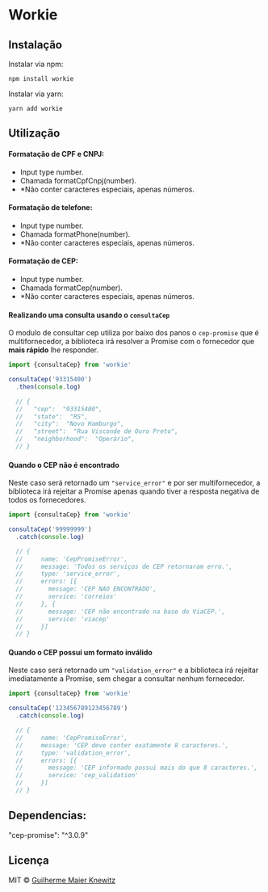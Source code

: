 # Workie

## Instalação
Instalar via npm:
```
npm install workie
```
Instalar via yarn:
```
yarn add workie
```
## Utilização

#### Formatação de CPF e CNPJ:
- Input type number.
- Chamada formatCpfCnpj(number).
- *Não conter caracteres especiais, apenas números.

#### Formatação de telefone:
- Input type number.
- Chamada formatPhone(number).
- *Não conter caracteres especiais, apenas números.

#### Formatação de CEP:
- Input type number.
- Chamada formatCep(number).
- *Não conter caracteres especiais, apenas números.


#### Realizando uma consulta usando o `consultaCep`

O modulo de consultar cep utiliza por baixo dos panos o `cep-promise` que é multifornecedor, a biblioteca irá resolver a Promise com o fornecedor que **mais rápido** lhe responder.

``` js
import {consultaCep} from 'workie'

consultaCep('93315400')
  .then(console.log)

  // {
  //   "cep":  "93315400",
  //   "state":  "RS",
  //   "city":  "Novo Hamburgo",
  //   "street":  "Rua Visconde de Ouro Preto",
  //   "neighborhood":  "Operário",
  // }
```

#### Quando o CEP não é encontrado

Neste caso será retornado um `"service_error"` e por ser multifornecedor, a biblioteca irá rejeitar a Promise apenas quando tiver a resposta negativa de todos os fornecedores.

``` js
import {consultaCep} from 'workie'

consultaCep('99999999')
  .catch(console.log)

  // {
  //     name: 'CepPromiseError',
  //     message: 'Todos os serviços de CEP retornaram erro.',
  //     type: 'service_error',
  //     errors: [{
  //       message: 'CEP NAO ENCONTRADO',
  //       service: 'correios'
  //     }, {
  //       message: 'CEP não encontrado na base do ViaCEP.',
  //       service: 'viacep'
  //     }]
  // }

```

#### Quando o CEP possui um formato inválido

Neste caso será retornado um `"validation_error"` e a biblioteca irá rejeitar imediatamente a Promise, sem chegar a consultar nenhum fornecedor.

``` js
import {consultaCep} from 'workie'

consultaCep('123456789123456789')
  .catch(console.log)

  // {
  //     name: 'CepPromiseError',
  //     message: 'CEP deve conter exatamente 8 caracteres.',
  //     type: 'validation_error',
  //     errors: [{
  //       message: 'CEP informado possui mais do que 8 caracteres.',
  //       service: 'cep_validation'
  //     }]
  // }
```

## Dependencias: 
"cep-promise": "^3.0.9"

## Licença
MIT &copy; [Guilherme Maier Knewitz](https://github.com/knewitzgui)

